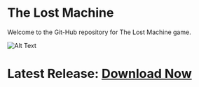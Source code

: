 # The Lost Machine
Welcome to the Git-Hub repository for The Lost Machine game.

![Alt Text](https://github.com/XBH3Bandit/The-Lost-Machine/blob/master/UE4-Project/GameArt.png?raw=true)

# Latest Release: [Download Now](https://github.com/XBH3Bandit/The-Lost-Machine/releases/download/v2.1-R/The_Lost_Machine_R_V2.1.zip)

